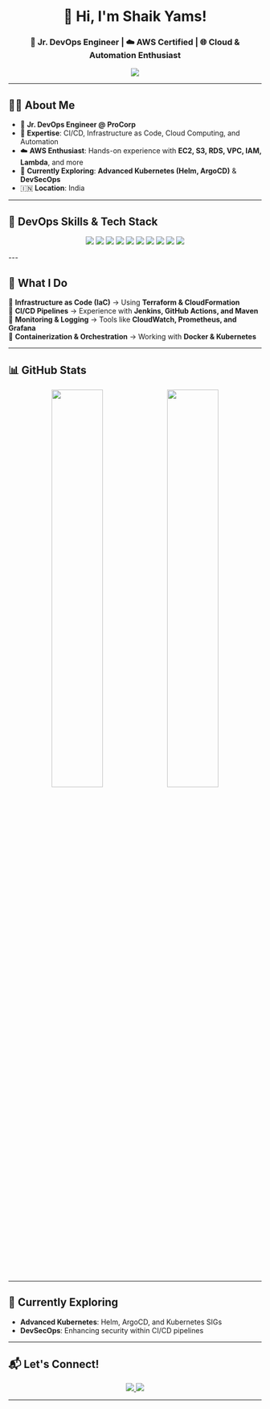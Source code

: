 <h1 align="center">👋 Hi, I'm Shaik Yams!</h1>  
<h3 align="center">🚀 Jr. DevOps Engineer | ☁️ AWS Certified | 🌐 Cloud & Automation Enthusiast</h3>  

<p align="center">
  <img src="https://github-profile-summary-cards.vercel.app/api/cards/profile-details?username=ShaikYams97&theme=github_dark" />
</p>

---

## 👨‍💻 **About Me**
- 🎯 **Jr. DevOps Engineer @ ProCorp**  
- 🔧 **Expertise**: CI/CD, Infrastructure as Code, Cloud Computing, and Automation  
- ☁️ **AWS Enthusiast**: Hands-on experience with **EC2, S3, RDS, VPC, IAM, Lambda**, and more  
- 🌱 **Currently Exploring**: **Advanced Kubernetes (Helm, ArgoCD)** & **DevSecOps**  
- 🇮🇳 **Location**: India  

---

## 💼 **DevOps Skills & Tech Stack**  
<p align="center">
  <img src="https://img.shields.io/badge/AWS-%23FF9900.svg?style=for-the-badge&logo=amazonaws&logoColor=white" />
  <img src="https://img.shields.io/badge/Kubernetes-%23326CE5.svg?style=for-the-badge&logo=kubernetes&logoColor=white" />
  <img src="https://img.shields.io/badge/Docker-%230db7ed.svg?style=for-the-badge&logo=docker&logoColor=white" />
  <img src="https://img.shields.io/badge/Terraform-%235835CC.svg?style=for-the-badge&logo=terraform&logoColor=white" />
  <img src="https://img.shields.io/badge/Jenkins-%232C5263.svg?style=for-the-badge&logo=jenkins&logoColor=white" />
  <img src="https://img.shields.io/badge/GitHub_Actions-%232671E5.svg?style=for-the-badge&logo=githubactions&logoColor=white" />
  <img src="https://img.shields.io/badge/Linux-%23FCC624.svg?style=for-the-badge&logo=linux&logoColor=black" />
  <img src="https://img.shields.io/badge/Ansible-%23EE0000.svg?style=for-the-badge&logo=ansible&logoColor=white" />
  <img src="https://img.shields.io/badge/Prometheus-%23E6522C.svg?style=for-the-badge&logo=prometheus&logoColor=white" />
  <img src="https://img.shields.io/badge/Grafana-%23F46800.svg?style=for-the-badge&logo=grafana&logoColor=white" />
</p>
---

## 🚀 **What I Do**
🔹 **Infrastructure as Code (IaC)** → Using **Terraform & CloudFormation**  
🔹 **CI/CD Pipelines** → Experience with **Jenkins, GitHub Actions, and Maven**  
🔹 **Monitoring & Logging** → Tools like **CloudWatch, Prometheus, and Grafana**  
🔹 **Containerization & Orchestration** → Working with **Docker & Kubernetes**  

---

## 📊 **GitHub Stats**
<p align="center">
  <img src="https://github-readme-stats.vercel.app/api?username=ShaikYams97&show_icons=true&theme=radical" width="45%" />
  <img src="https://github-readme-streak-stats.herokuapp.com/?user=ShaikYams97&theme=radical" width="45%" />
</p>

---

## 🌱 **Currently Exploring**
- **Advanced Kubernetes**: Helm, ArgoCD, and Kubernetes SIGs  
- **DevSecOps**: Enhancing security within CI/CD pipelines  

---

## 📬 **Let's Connect!**
<p align="center">
  <a href="https://www.linkedin.com/in/YOUR-LINKEDIN-ID">
    <img src="https://img.shields.io/badge/LinkedIn-%230077B5.svg?style=for-the-badge&logo=linkedin&logoColor=white" />
  </a>
  <a href="mailto:shaikowais47@gmail.com">
    <img src="https://img.shields.io/badge/Email-%23D14836.svg?style=for-the-badge&logo=gmail&logoColor=white" />
  </a>
</p>

---

<!---
ShaikYams97/ShaikYams97 is a ✨ special ✨ repository because its `README.md` (this file) appears on your GitHub profile.
You can click the Preview link to take a look at your changes.
--->

